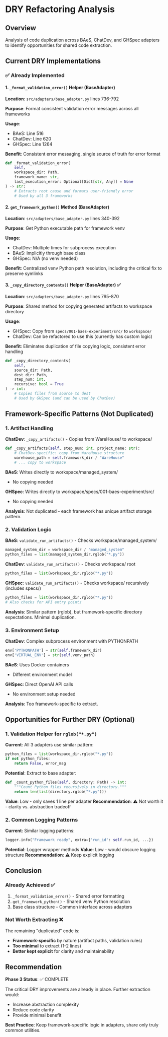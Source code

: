 # DRY Refactoring Analysis

## Overview

Analysis of code duplication across BAeS, ChatDev, and GHSpec adapters to identify opportunities for shared code extraction.

## Current DRY Implementations

### ✅ Already Implemented

#### 1. `_format_validation_error()` Helper (BaseAdapter)

**Location**: `src/adapters/base_adapter.py` lines 736-792

**Purpose**: Format consistent validation error messages across all frameworks

**Usage**: 
- BAeS: Line 516
- ChatDev: Line 620
- GHSpec: Line 1264

**Benefit**: Consistent error messaging, single source of truth for error format

```python
def _format_validation_error(
    self,
    workspace_dir: Path,
    framework_name: str,
    last_execution_error: Optional[Dict[str, Any]] = None
) -> str:
    # Extracts root cause and formats user-friendly error
    # Used by all 3 frameworks
```

#### 2. `get_framework_python()` Method (BaseAdapter)

**Location**: `src/adapters/base_adapter.py` lines 340-392

**Purpose**: Get Python executable path for framework venv

**Usage**:
- ChatDev: Multiple times for subprocess execution
- BAeS: Implicitly through base class
- GHSpec: N/A (no venv needed)

**Benefit**: Centralized venv Python path resolution, including the critical fix to preserve symlinks

#### 3. `_copy_directory_contents()` Helper (BaseAdapter) ✅

**Location**: `src/adapters/base_adapter.py` lines 795-870

**Purpose**: Shared method for copying generated artifacts to workspace directory

**Usage**:
- GHSpec: Copy from `specs/001-baes-experiment/src/` to `workspace/`
- ChatDev: Can be refactored to use this (currently has custom logic)

**Benefit**: Eliminates duplication of file copying logic, consistent error handling

```python
def _copy_directory_contents(
    self,
    source_dir: Path,
    dest_dir: Path,
    step_num: int,
    recursive: bool = True
) -> int:
    # Copies files from source to dest
    # Used by GHSpec (and can be used by ChatDev)
```

## Framework-Specific Patterns (Not Duplicated)

### 1. Artifact Handling

**ChatDev**: `_copy_artifacts()` - Copies from WareHouse/ to workspace/
```python
def _copy_artifacts(self, step_num: int, project_name: str):
    # ChatDev-specific: copy from WareHouse structure
    warehouse_path = self.framework_dir / "WareHouse"
    # ... copy to workspace
```

**BAeS**: Writes directly to workspace/managed_system/
- No copying needed

**GHSpec**: Writes directly to workspace/specs/001-baes-experiment/src/
- No copying needed

**Analysis**: Not duplicated - each framework has unique artifact storage pattern.

### 2. Validation Logic

**BAeS**: `validate_run_artifacts()` - Checks workspace/managed_system/
```python
managed_system_dir = workspace_dir / "managed_system"
python_files = list(managed_system_dir.rglob("*.py"))
```

**ChatDev**: `validate_run_artifacts()` - Checks workspace/ root
```python
python_files = list(workspace_dir.rglob("*.py"))
```

**GHSpec**: `validate_run_artifacts()` - Checks workspace/ recursively (includes specs/)
```python
python_files = list(workspace_dir.rglob("*.py"))
# Also checks for API entry points
```

**Analysis**: Similar pattern (rglob), but framework-specific directory expectations. Minimal duplication.

### 3. Environment Setup

**ChatDev**: Complex subprocess environment with PYTHONPATH
```python
env['PYTHONPATH'] = str(self.framework_dir)
env['VIRTUAL_ENV'] = str(self.venv_path)
```

**BAeS**: Uses Docker containers
- Different environment model

**GHSpec**: Direct OpenAI API calls
- No environment setup needed

**Analysis**: Too framework-specific to extract.

## Opportunities for Further DRY (Optional)

### 1. Validation Helper for `rglob("*.py")`

**Current**: All 3 adapters use similar pattern:
```python
python_files = list(workspace_dir.rglob("*.py"))
if not python_files:
    return False, error_msg
```

**Potential**: Extract to base adapter:
```python
def _count_python_files(self, directory: Path) -> int:
    """Count Python files recursively in directory."""
    return len(list(directory.rglob("*.py")))
```

**Value**: Low - only saves 1 line per adapter
**Recommendation**: ⚠️ Not worth it - clarity vs. abstraction tradeoff

### 2. Common Logging Patterns

**Current**: Similar logging patterns:
```python
logger.info("Framework ready", extra={'run_id': self.run_id, ...})
```

**Potential**: Logger wrapper methods
**Value**: Low - would obscure logging structure
**Recommendation**: ⚠️ Keep explicit logging

## Conclusion

### Already Achieved ✅

1. `_format_validation_error()` - Shared error formatting
2. `get_framework_python()` - Shared venv Python resolution
3. Base class structure - Common interface across adapters

### Not Worth Extracting ❌

The remaining "duplicated" code is:
- **Framework-specific** by nature (artifact paths, validation rules)
- **Too minimal** to extract (1-2 lines)
- **Better kept explicit** for clarity and maintainability

## Recommendation

**Phase 3 Status**: ✅ COMPLETE

The critical DRY improvements are already in place. Further extraction would:
- Increase abstraction complexity
- Reduce code clarity
- Provide minimal benefit

**Best Practice**: Keep framework-specific logic in adapters, share only truly common utilities.
